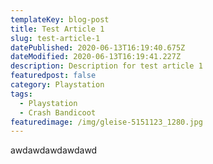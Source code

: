 ```yaml
---
templateKey: blog-post
title: Test Article 1
slug: test-article-1
datePublished: 2020-06-13T16:19:40.675Z
dateModified: 2020-06-13T16:19:41.227Z
description: Description for test article 1
featuredpost: false
category: Playstation
tags:
  - Playstation
  - Crash Bandicoot
featuredimage: /img/gleise-5151123_1280.jpg
---
```

awdawdawdawdawd